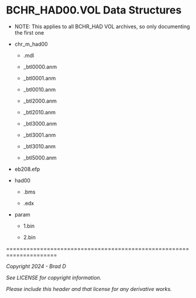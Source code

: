# BCHR_HAD00.VOL Data Structures

* NOTE: This applies to all BCHR_HAD VOL archives, so only documenting the first one

* chr_m_had00

	* .mdl

	* _btl0000.anm

	* _btl0001.anm

	* _btl0010.anm

	* _btl2000.anm

	* _btl2010.anm

	* _btl3000.anm

	* _btl3001.anm

	* _btl3010.anm

	* _btl5000.anm

* eb208.efp

* had00

	* .bms

	* .edx

* param

	* 1.bin

	* 2.bin

=====================================================================

*Copyright 2024 - Brad D*

*See LICENSE for copyright information.*

*Please include this header and that license for any derivative works.*